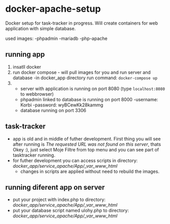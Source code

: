 # docker-apache-setup
Docker setup for task-tracker in progress. Will create containers for web application with simple database.

used images:
  -phpadmin
  -mariadb
  -php-apache

## running app
1. insatll docker
2. run docker compose - will pull images for you and run server and database
    -in docker_app directory run command: `docker-compose up` 
3. - server with application is running on port 8080 (type `localhost:8080` to webbrowser)  
   - phpadmin linked to database is running on port 8000
      -username: Korbi
      -password: wyBCewKk28kammg
   - database running on port 3306

## task-tracker
  - app is old and in middle of futher development. First thing you will see after running is *The requested URL was not found on this server*, thats Okey :), just select Moje Filtre from top menu and you can see part of tasktracker running.
  - for futher development you can access scripts in directory: *docker_app/service_apache/App/_var_www_html*
    - changes in scripts are applied without need to rebuild the images.  
## running diferent app on server
  - put your project with index.php to directory: *docker_app/service_apache/App/_var_www_html*
  - put your database script named ulohy.php to directory: *docker_app/service_apache/App/_var_www_html*

